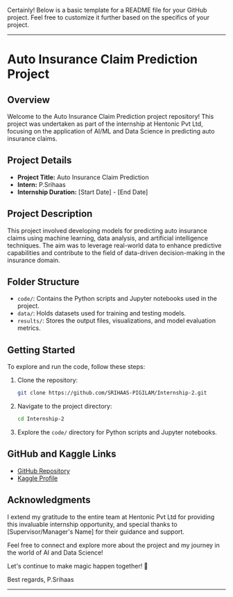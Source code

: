 Certainly! Below is a basic template for a README file for your GitHub project. Feel free to customize it further based on the specifics of your project.

---

# Auto Insurance Claim Prediction Project

## Overview

Welcome to the Auto Insurance Claim Prediction project repository! This project was undertaken as part of the internship at Hentonic Pvt Ltd, focusing on the application of AI/ML and Data Science in predicting auto insurance claims.

## Project Details

- **Project Title:** Auto Insurance Claim Prediction
- **Intern:** P.Srihaas
- **Internship Duration:** [Start Date] - [End Date]

## Project Description

This project involved developing models for predicting auto insurance claims using machine learning, data analysis, and artificial intelligence techniques. The aim was to leverage real-world data to enhance predictive capabilities and contribute to the field of data-driven decision-making in the insurance domain.

## Folder Structure

- `code/`: Contains the Python scripts and Jupyter notebooks used in the project.
- `data/`: Holds datasets used for training and testing models.
- `results/`: Stores the output files, visualizations, and model evaluation metrics.

## Getting Started

To explore and run the code, follow these steps:

1. Clone the repository:

    ```bash
    git clone https://github.com/SRIHAAS-PIGILAM/Internship-2.git
    ```

2. Navigate to the project directory:

    ```bash
    cd Internship-2
    ```

3. Explore the `code/` directory for Python scripts and Jupyter notebooks.

## GitHub and Kaggle Links

- [GitHub Repository](https://github.com/SRIHAAS-PIGILAM/Internship-2)
- [Kaggle Profile](https://www.kaggle.com/srihaaspigilam)

## Acknowledgments

I extend my gratitude to the entire team at Hentonic Pvt Ltd for providing this invaluable internship opportunity, and special thanks to [Supervisor/Manager's Name] for their guidance and support.

Feel free to connect and explore more about the project and my journey in the world of AI and Data Science!

Let's continue to make magic happen together! 🚀

Best regards,
P.Srihaas

--- 


